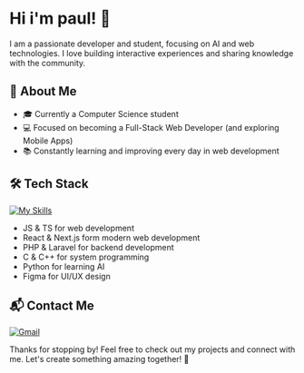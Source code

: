 # Hi i'm paul! 👋

 I am a passionate developer and student, focusing on AI and web technologies. I love building interactive experiences and sharing knowledge with the community.

## 🚀 About Me
- 🎓 Currently a Computer Science student
- 💻 Focused on becoming a Full-Stack Web Developer (and exploring Mobile Apps)
- 📚 Constantly learning and improving every day in web development

## 🛠️ Tech Stack
[![My Skills](https://skillicons.dev/icons?i=js,ts,react,nextjs,c,cpp,php,laravel,py,figma)](https://skillicons.dev)

- JS & TS for web development
- React & Next.js form modern web development
- PHP & Laravel for backend development
- C & C++ for system programming
- Python for learning AI
- Figma for UI/UX design

## 📬 Contact Me
[![Gmail](https://img.shields.io/badge/Gmail-%23D14836.svg?logo=gmail&logoColor=white)](mailto:paulustimothy011@gmail.com)

Thanks for stopping by! Feel free to check out my projects and connect with me. Let's create something amazing together! 🚀

